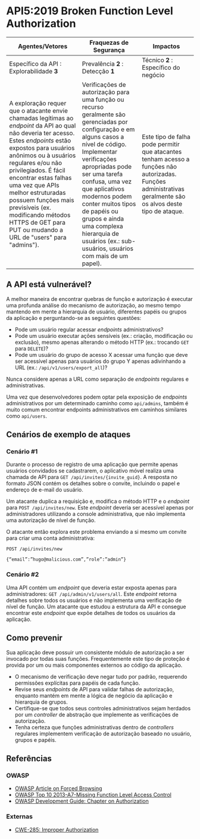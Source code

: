 # API5:2019 Broken Function Level Authorization

| Agentes/Vetores | Fraquezas de Segurança | Impactos |
| - | - | - |
| Específico da API : Explorabilidade **3** | Prevalência **2** : Detecção **1** | Técnico **2** : Específico do negócio |
| A exploração requer que o atacante envie chamadas legítimas ao *endpoint* da API ao qual não deveria ter acesso. Estes *endpoints* estão expostos para usuários anônimos ou à usuários regulares e/ou não privilegiados. É fácil encontrar estas falhas uma vez que APIs melhor estruturadas possuem funções mais previsíveis (ex. modificando métodos HTTPS de GET para PUT ou mudando a URL de "users" para "admins"). | Verificações de autorização para uma função ou recurso geralmente são gerenciadas por configuração e em alguns casos a nível de código. Implementar verificações apropriadas pode ser uma tarefa confusa, uma vez que aplicativos modernos podem conter muitos tipos de papéis ou grupos e ainda uma complexa hierarquia de usuários (ex.: sub-usuários, usuários com mais de um papel). | Este tipo de falha pode permitir que atacantes tenham acesso a funções não autorizadas. Funções administrativas geralmente são os alvos deste tipo de ataque. |

## A API está vulnerável?

A melhor maneira de encontrar quebras de função e autorização é executar uma profunda análise do mecanismo de autorização, ao mesmo tempo mantendo em mente a hierarquia de usuário, diferentes papéis ou grupos da aplicação e perguntando-se as seguintes questões:

* Pode um usuário regular acessar *endpoints* administrativos?
* Pode um usuário executar ações sensíveis (ex.: criação, modificação ou exclusão), mesmo apenas alterando o método HTTP (ex.: trocando `GET` para `DELETE`)?
* Pode um usuário do grupo de acesso X acessar uma função que deve ser acessível apenas para usuários do grupo Y apenas adivinhando a URL (ex.:  `/api/v1/users/export_all`)?

Nunca considere apenas a URL como separação de *endpoints* regulares e administrativas.

Uma vez que desenvolvedores podem optar pela exposição de *endpoints* administrativos por um determinado caminho como `api/admins`, também é muito comum encontrar endpoints administrativos em caminhos similares como `api/users`.

## Cenários de exemplo de ataques

### Cenário #1

Durante o processo de registro de uma aplicação que permite apenas usuários convidados se cadastrarem, o aplicativo móvel realiza uma chamada de API para `GET /api/invites/{invite_guid}`. A resposta no formato JSON contém os detalhes sobre o convite, incluindo o papel e endereço de e-mail do usuário.

Um atacante duplica a requisição e, modifica o método HTTP e o *endpoint* para `POST /api/invites/new`. Este *endpoint* deveria ser acessível apenas por administradores utilizando a console administrativa, que não implementa uma autorização de nível de função.

O atacante então explora este problema enviando a si mesmo um convite para criar uma conta administrativa:

```
POST /api/invites/new

{“email”:”hugo@malicious.com”,”role”:”admin”}
```

### Cenário #2

Uma API contém um *endpoint* que deveria estar exposta apenas para administradores: `GET /api/admin/v1/users/all`. Este *endpoint* retorna detalhes sobre todos os usuários e não implementa uma verificação de nível de função. Um atacante que estudou a estrutura da API e consegue encontrar este *endpoint* que expõe detalhes de todos os usuários da aplicação.

## Como prevenir

Sua aplicação deve possuir um consistente módulo de autorização a ser invocado por todas suas funções. Frequentemente este tipo de proteção é provida por um ou mais componentes externos ao código da aplicação.

* O mecanismo de verificação deve negar tudo por padrão, requerendo permissões explícitas para papéis de cada função.
* Revise seus *endpoints* de API para validar falhas de autorização, enquanto mantém em mente a lógica de negócio da aplicação e hierarquia de grupos.
* Certifique-se que todos seus controles administrativos sejam herdados por um *controller* de abstração que implemente as verificações de autorização.
* Tenha certeza que funções administrativas dentro de *controllers* regulares implementem verificação de autorização baseado no usuário, grupos e papéis.

## Referências

### OWASP

* [OWASP Article on Forced Browsing][1]
* [OWASP Top 10 2013-A7-Missing Function Level Access Control][2]
* [OWASP Development Guide: Chapter on Authorization][3]

### Externas

* [CWE-285: Improper Authorization][4]

[1]: https://www.owasp.org/index.php/Forced_browsing
[2]: https://www.owasp.org/index.php/Top_10_2013-A7-Missing_Function_Level_Access_Control
[3]: https://cheatsheetseries.owasp.org/cheatsheets/Access_Control_Cheat_Sheet.html
[4]: https://cwe.mitre.org/data/definitions/285.html
